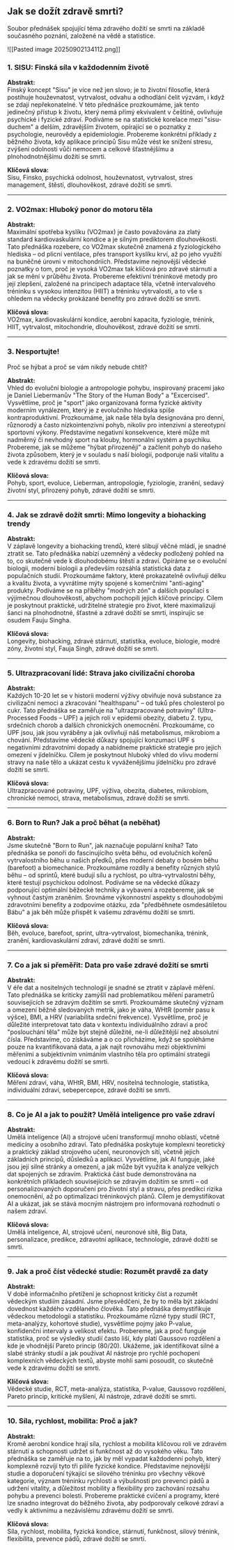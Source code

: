 



## Jak se dožít zdravě smrti?

Soubor přednášek spojující téma zdravého dožití se smrti na základě současného poznání, založené na vědě a statistice. 

![[Pasted image 20250902134112.png]]
### 1. SISU: Finská síla v každodenním životě

**Abstrakt:**  
Finský koncept "Sisu" je více než jen slovo; je to životní filosofie, která postihuje houževnatost, vytrvalost, odvahu a odhodlání čelit výzvám, i když se zdají nepřekonatelné. V této přednášce prozkoumáme, jak tento jedinečný přístup k životu, který nemá přímý ekvivalent v češtině, ovlivňuje psychické i fyzické zdraví. Podíváme se na statistické korelace mezi "sisu-duchem" a delším, zdravějším životem, opírající se o poznatky z psychologie, neurovědy a epidemiologie. Probereme konkrétní příklady z běžného života, kdy aplikace principů Sisu může vést ke snížení stresu, zvýšení odolnosti vůči nemocem a celkově šťastnějšímu a plnohodnotnějšímu dožití se smrti.

**Klíčová slova:**  
Sisu, Finsko, psychická odolnost, houževnatost, vytrvalost, stres management, štěstí, dlouhověkost, zdravé dožití se smrti.

---

### 2. VO2max: Hluboký ponor do motoru těla

**Abstrakt:**  
Maximální spotřeba kyslíku (VO2max) je často považována za zlatý standard kardiovaskulární kondice a je silným prediktorem dlouhověkosti. Tato přednáška rozebere, co VO2max skutečně znamená z fyziologického hlediska – od plicní ventilace, přes transport kyslíku krví, až po jeho využití na buněčné úrovni v mitochondriích. Představíme nejnovější vědecké poznatky o tom, proč je vysoká VO2max tak klíčová pro zdravé stárnutí a jak se mění v průběhu života. Probereme efektivní tréninkové metody pro její zlepšení, založené na principech adaptace těla, včetně intervalového tréninku s vysokou intenzitou (HIIT) a tréninku vytrvalosti, a to vše s ohledem na vědecky prokázané benefity pro zdravé dožití se smrti.

**Klíčová slova:**  
VO2max, kardiovaskulární kondice, aerobní kapacita, fyziologie, trénink, HIIT, vytrvalost, mitochondrie, dlouhověkost, zdravé dožití se smrti.

---

### 3. Nesportujte! 
Proč se hýbat a proč se vám nikdy nebude chtít?

**Abstrakt:**  
Vhled do evoluční biologie a antropologie pohybu, inspirovaný pracemi jako je Daniel Liebermanův "The Story of the Human Body" a "Excercised". Vysvětlíme, proč je "sport" jako organizovaná forma fyzické aktivity moderním vynálezem, který je z evolučního hlediska spíše kontraproduktivní. Prozkoumáme, jak naše těla byla designována pro denní, různorodý a často nízkointenzivní pohyb, nikoliv pro intenzivní a stereotypní sportovní výkony. Představíme negativní konsekvence, které může mít nadměrný či nevhodný sport na klouby, hormonální systém a psychiku. Probereme, jak se můžeme "hýbat přirozeněji" a začlenit pohyb do našeho života způsobem, který je v souladu s naší biologií, podporuje naši vitalitu a vede k zdravému dožití se smrti.

**Klíčová slova:**  
Pohyb, sport, evoluce, Lieberman, antropologie, fyziologie, zranění, sedavý životní styl, přirozený pohyb, zdravé dožití se smrti.

---

### 4. Jak se zdravě dožít smrti: Mimo longevity a biohacking trendy

**Abstrakt:**  
V záplavě longevity a biohacking trendů, které slibují věčné mládí, je snadné ztratit se. Tato přednáška nabízí uzemněný a vědecky podložený pohled na to, co skutečně vede k dlouhodobému štěstí a zdraví. Opíráme se o evoluční biologii, moderní biologii a především rozsáhlá statistická data z populačních studií. Prozkoumáme faktory, které prokazatelně ovlivňují délku a kvalitu života, a vyvrátíme mýty spojené s komerčními "anti-aging" produkty. Podíváme se na příběhy "modrých zón" a dalších populací s výjimečnou dlouhověkostí, abychom pochopili jejich klíčové principy. Cílem je poskytnout praktické, udržitelné strategie pro život, které maximalizují šanci na plnohodnotné, šťastné a zdravé dožití se smrti, inspirujíc se osudem Fauju Singha.

**Klíčová slova:**  
Longevity, biohacking, zdravé stárnutí, statistika, evoluce, biologie, modré zóny, životní styl, Fauja Singh, zdravé dožití se smrti.

---

### 5. Ultrazpracovaní lidé: Strava jako civilizační choroba

**Abstrakt:**  
Každých 10-20 let se v historii moderní výživy obviňuje nová substance za civilizační nemoci a zkracování "healthspanu" – od tuků přes cholesterol po cukr. Tato přednáška se zaměřuje na "ultrazpracované potraviny" (Ultra-Processed Foods – UPF) a jejich roli v epidemii obezity, diabetu 2. typu, srdečních chorob a dalších chronických onemocnění. Prozkoumáme, co UPF jsou, jak jsou vyráběny a jak ovlivňují náš metabolismus, mikrobiom a chování. Představíme vědecké důkazy spojující konzumaci UPF s negativními zdravotními dopady a nabídneme praktické strategie pro jejich omezení v jídelníčku. Cílem je poskytnout hluboký vhled do vlivu moderní stravy na naše tělo a ukázat cestu k vyváženějšímu jídelníčku pro zdravé dožití se smrti.

**Klíčová slova:**  
Ultrazpracované potraviny, UPF, výživa, obezita, diabetes, mikrobiom, chronické nemoci, strava, metabolismus, zdravé dožití se smrti.

---

### 6. Born to Run? Jak a proč běhat (a neběhat)

**Abstrakt:**  
Jsme skutečně "Born to Run", jak naznačuje populární kniha? Tato přednáška se ponoří do fascinujícího světa běhu, od evolučních kořenů vytrvalostního běhu u našich předků, přes moderní debaty o bosém běhu (barefoot) a biomechanice. Prozkoumáme rozdíly a benefity různých stylů běhu – od sprintů, které budují sílu a rychlost, po ultra-vytrvalostní běhy, které testují psychickou odolnost. Podíváme se na vědecké důkazy podporující optimální běžecké techniky a vybavení a rozebereme, jak se vyhnout častým zraněním. Srovnáme výkonnostní aspekty s dlouhodobými zdravotními benefity a zodpovíme otázku, zda "předběhnete osmdesátiletou Bábu" a jak běh může přispět k vašemu zdravému dožití se smrti.

**Klíčová slova:**  
Běh, evoluce, barefoot, sprint, ultra-vytrvalost, biomechanika, trénink, zranění, kardiovaskulární zdraví, zdravé dožití se smrti.

---

### 7. Co a jak si přeměřit: Data pro vaše zdravé dožití se smrti

**Abstrakt:**  
V éře dat a nositelných technologií je snadné se ztratit v záplavě měření. Tato přednáška se kriticky zamýšlí nad problematikou měření parametrů souvisejících se zdravým dožitím se smrti. Prozkoumáme skutečný význam a omezení běžně sledovaných metrik, jako je váha, WHtR (poměr pasu k výšce), BMI, a HRV (variabilita srdeční frekvence). Vysvětlíme, proč je důležité interpretovat tato data v kontextu individuálního zdraví a proč "poslouchání těla" může být stejně důležité, ne-li důležitější než absolutní čísla. Představíme, co získáváme a o co přicházíme, když se spoléháme pouze na kvantifikovaná data, a jak najít rovnováhu mezi objektivními měřeními a subjektivním vnímáním vlastního těla pro optimální strategii vedoucí k zdravému dožití se smrti.

**Klíčová slova:**  
Měření zdraví, váha, WHtR, BMI, HRV, nositelná technologie, statistika, individuální zdraví, sebepercepce, zdravé dožití se smrti.

---

### 8. Co je AI a jak to použít? Umělá inteligence pro vaše zdraví

**Abstrakt:**  
Umělá inteligence (AI) a strojové učení transformují mnoho oblastí, včetně medicíny a osobního zdraví. Tato přednáška poskytuje komplexní teoretický a praktický základ strojového učení, neuronových sítí, včetně jejich základních principů, důsledků a aplikací. Vysvětlíme, jak AI funguje, jaké jsou její silné stránky a omezení, a jak může být využita k analýze velkých dat spojených se zdravím. Praktická část bude demonstrována na konkrétních příkladech souvisejících se zdravým dožitím se smrti – od personalizovaných doporučení pro životní styl a stravu, přes predikci rizika onemocnění, až po optimalizaci tréninkových plánů. Cílem je demystifikovat AI a ukázat, jak se stává mocným nástrojem pro informovaná rozhodnutí o našem zdraví.

**Klíčová slova:**  
Umělá inteligence, AI, strojové učení, neuronové sítě, Big Data, personalizace, predikce, zdravotní aplikace, technologie, zdravé dožití se smrti.

---

### 9. Jak a proč číst vědecké studie: Rozumět pravdě za daty

**Abstrakt:**  
V době informačního přetížení je schopnost kriticky číst a rozumět vědeckým studiím zásadní. Jsme přesvědčeni, že by to měla být základní dovednost každého vzdělaného člověka. Tato přednáška demystifikuje vědeckou metodologii a statistiku. Prozkoumáme různé typy studií (RCT, meta-analýzy, kohortové studie), vysvětlíme pojmy jako P-value, konfidenční intervaly a velikost efektu. Probereme, jak a proč funguje statistika, proč se výsledky studií často liší, kdy platí Gaussovo rozdělení a kde je vhodnější Pareto princip (80/20). Ukážeme, jak identifikovat silné a slabé stránky studií a jak používat AI nástroje pro rychlé pochopení komplexních vědeckých textů, abyste mohli sami posoudit, co skutečně vede k zdravému dožití se smrti.

**Klíčová slova:**  
Vědecké studie, RCT, meta-analýza, statistika, P-value, Gaussovo rozdělení, Pareto princip, kritické myšlení, AI nástroje, zdravé dožití se smrti.

---

### 10. Síla, rychlost, mobilita: Proč a jak?

**Abstrakt:**  
Kromě aerobní kondice hrají síla, rychlost a mobilita klíčovou roli ve zdravém stárnutí a schopnosti udržet si funkčnost až do vysokého věku. Tato přednáška se zaměřuje na to, jak by měl vypadat každodenní pohyb, který komplexně rozvíjí tyto tři pilíře fyzické kondice. Představíme nejnovější studie a doporučení týkající se silového tréninku pro všechny věkové kategorie, význam tréninku rychlosti a výbušnosti pro prevenci pádů a udržení vitality, a důležitost mobility a flexibility pro zachování rozsahu pohybu a prevenci bolesti. Probereme praktické cvičení a programy, které lze snadno integrovat do běžného života, aby podporovaly celkové zdraví a vedly k aktivnímu a nezávislému zdravému dožití se smrti.

**Klíčová slova:**  
Síla, rychlost, mobilita, fyzická kondice, stárnutí, funkčnost, silový trénink, flexibilita, prevence pádů, zdravé dožití se smrti.


